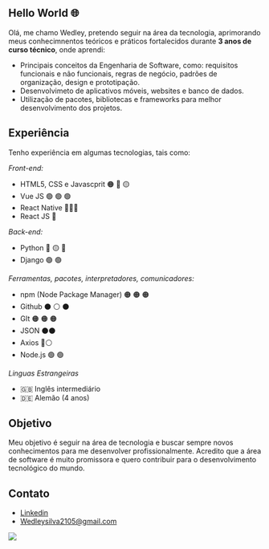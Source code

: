 ## Hello World 🌐

Olá, me chamo Wedley, pretendo seguir na área da tecnologia, aprimorando meus conhecimnentos teóricos e práticos fortalecidos durante **3 anos de curso técnico**, onde aprendi: 

- Principais conceitos da Engenharia de Software, como: requisitos funcionais e não funcionais, regras de negócio, padrões de organização, design e prototipação.
- Desenvolvimeto de aplicativos móveis, websites e banco de dados.
- Utilização de pacotes, bibliotecas e frameworks para melhor desenvolvimento dos projetos.


## Experiência 
Tenho experiência em algumas tecnologias, tais como:

*Front-end:*
- HTML5, CSS e Javascprit 🟠 🔵 🟡
- Vue JS 🟢 🟢 🟢
- React Native 🔵🔵🔵 
- React JS 🔵

*Back-end:*
- Python 🔵 🟡 🔵
- Django 🟢 🟢

*Ferramentas, pacotes, interpretadores, comunicadores:*
- npm (Node Package Manager) 🟠 🟠 🟠
- Github ⚫ ⚪ ⚫
- GIt 🟠 🟠 🟠
- JSON ⚫⚫
- Axios 🔵⚪
- Node.js 🟢 🟢

*Linguas Estrangeiras*
- 🇬🇧 Inglês intermediário
- 🇩🇪 Alemão (4 anos)

## Objetivo 

Meu objetivo é seguir na área de tecnologia e buscar sempre novos conhecimentos para me desenvolver profissionalmente. Acredito que a área de software é muito promissora e quero contribuir para o desenvolvimento tecnológico do mundo.

## Contato 
- [Linkedin](https://www.linkedin.com/in/wedley-silva-809104247/)
- Wedleysilva2105@gmail.com

<img src="https://github-readme-stats.vercel.app/api?username=WedleySilva&hide=contribs,prs,issues,stars&hide_rank=true&include_all_commits=true" />
